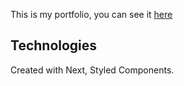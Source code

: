 This is my portfolio, you can see it [here](https://portfolio-kevin-cay.vercel.app) 

## Technologies

Created with Next, Styled Components. 

